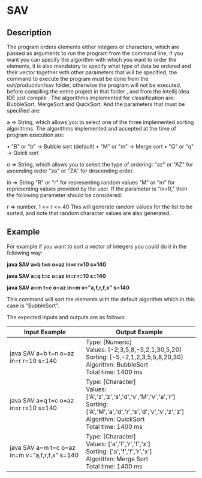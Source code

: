 # SAV

## Description

The program orders elements either integers or characters, which are passed as arguments to run the program from the command line, if you want you can specify the algorithm with which you want to order the elements, it is also mandatory to specify what type of data be ordered and their vector together with other parameters that will be specified, the command to execute the program must be done from the out/production/sav folder, otherwise the program will not be executed, before compiling the entire project in that folder , and from the Intellij Idea IDE just compile . The algorithms implemented for classification are: BubbleSort, MergeSort and QuickSort. And the parameters that must be specified are:

a => String, which allows you to select one of the three implemented sorting algorithms. The algorithms implemented and accepted at the time of program execution are:

• "B" or "b" -> Bubble sort (default)
• "M" or "m" -> Merge sort
• "Q" or "q" -> Quick sort

o => String, which allows you to select the type of ordering:
"az" or "AZ" for ascending order
"za" or "ZA" for descending order.

in => String
"R" or "r" for representing random values
"M" or "m" for representing values provided by the user.
If the parameter is "in=R," then the following parameter should be considered:

r => number, 1 <= r <= 40
This will generate random values for the list to be sorted, and note that random character values are also generated.

## Example

For example if you want to sort a vector of integers you could do it in the following way:

**java SAV a=b t=n o=az in=r r=10 s=140**

**java SAV a=q t=c o=az in=r r=10 s=140**

**java SAV a=m t=c o=az in=m v="a,f,r,f,x" s=140**

This command will sort the elements with the default algorithm which in this case is "BubbleSort".

The expected inputs and outputs are as follows:

| Input Example                                  | Output Example                                                                                                                                                                  |
|------------------------------------------------|---------------------------------------------------------------------------------------------------------------------------------------------------------------------------------|
| java SAV a=b t=n o=az in=r r=10 s=140          | Type: [Numeric]<br>Values: [-2,3,5,8,-5,2,1,30,5,20]<br>Sorting: [-5,-2,1,2,3,5,5,8,20,30]<br>Algorithm: BubbleSort<br>Total time: 1400 ms                                      |
| java SAV a=q t=c o=az in=r r=10 s=140          | Type: [Character]<br>Values: ['A','z','z','s','d','v','M','v','a','r']<br>Sorting: ['A','M','a','d','r','s','d','v','v','z','z']<br>Algorithm: QuickSort<br>Total time: 1400 ms |
| java SAV a=m t=c o=az in=m v="a,f,r,f,x" s=140 | Type: [Character]<br>Values: ['a','f','r','f','x']<br>Sorting: ['a','f','f','r','x']<br>Algorithm: Merge Sort<br>Total time: 1400 ms                                            |

